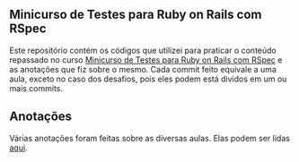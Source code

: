 ## Minicurso de Testes para Ruby on Rails com RSpec

Este repositório contém os códigos que utilizei para praticar o conteúdo repassado no curso [Minicurso de Testes para Ruby on Rails com RSpec](https://onebitcode.com/course/minicurso-de-testes/) e as anotações que fiz sobre o mesmo. Cada commit feito equivale a uma aula, exceto no caso dos desafios, pois eles podem está dividos em um ou mais commits.

## Anotações

Várias anotações foram feitas sobre as diversas aulas. Elas podem ser lidas [aqui](https://github.com/danielarrais/rspec_onebitcode/blob/master/Anota%C3%A7oes.md).
